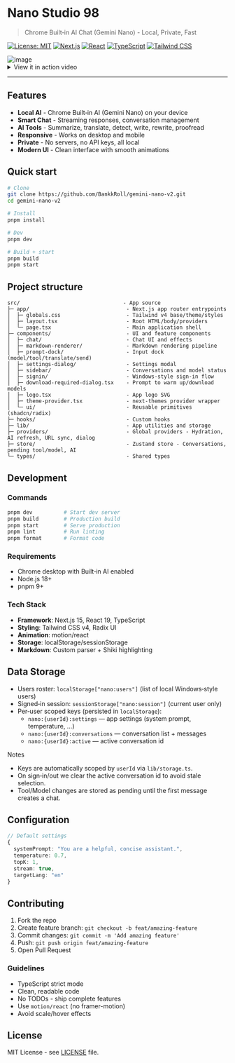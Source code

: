 # Nano Studio 98

> Chrome Built‑in AI Chat (Gemini Nano) - Local, Private, Fast

[![License: MIT](https://img.shields.io/badge/License-MIT-yellow.svg)](https://opensource.org/licenses/MIT)
[![Next.js](https://img.shields.io/badge/Next.js-15-black?logo=next.js)](https://nextjs.org/)
[![React](https://img.shields.io/badge/React-19-blue?logo=react)](https://react.dev/)
[![TypeScript](https://img.shields.io/badge/TypeScript-5-blue?logo=typescript)](https://www.typescriptlang.org/)
[![Tailwind CSS](https://img.shields.io/badge/Tailwind_CSS-4.0-38B2AC?logo=tailwind-css)](https://tailwindcss.com/)

<img alt="image" src="https://github.com/user-attachments/assets/fa89bb6b-5608-44a0-ad8a-a98fe1cb7486" />

<details>
 <summary>View it in action video</summary>
  <div align="center">
    <video src="https://github.com/user-attachments/assets/93f44d2e-4cf1-486c-9cc8-eb824bff7d77" alt="Nano Studio" width="120" height="120">
  </div>
</details>

---

## Features

- **Local AI** - Chrome Built‑in AI (Gemini Nano) on your device
- **Smart Chat** - Streaming responses, conversation management
- **AI Tools** - Summarize, translate, detect, write, rewrite, proofread
- **Responsive** - Works on desktop and mobile
- **Private** - No servers, no API keys, all local
- **Modern UI** - Clean interface with smooth animations

## Quick start

```bash
# Clone
git clone https://github.com/BankkRoll/gemini-nano-v2.git
cd gemini-nano-v2

# Install
pnpm install

# Dev
pnpm dev

# Build + start
pnpm build
pnpm start
```

## Project structure

```
src/                                 - App source
├─ app/                               - Next.js app router entrypoints
│  ├─ globals.css                     - Tailwind v4 base/theme/styles
│  ├─ layout.tsx                      - Root HTML/body/providers
│  └─ page.tsx                        - Main application shell
├─ components/                        - UI and feature components
│  ├─ chat/                           - Chat UI and effects
│  ├─ markdown-renderer/              - Markdown rendering pipeline
│  ├─ prompt-dock/                    - Input dock (model/tool/translate/send)
│  ├─ settings-dialog/                - Settings modal
│  ├─ sidebar/                        - Conversations and model status
│  ├─ signin/                         - Windows‑style sign‑in flow
│  ├─ download-required-dialog.tsx    - Prompt to warm up/download models
│  ├─ logo.tsx                        - App logo SVG
│  ├─ theme-provider.tsx              - next-themes provider wrapper
│  └─ ui/                             - Reusable primitives (shadcn/radix)
├─ hooks/                             - Custom hooks
├─ lib/                               - App utilities and storage
├─ providers/                         - Global providers - Hydration, AI refresh, URL sync, dialog
├─ store/                             - Zustand store - Conversations, pending tool/model, AI
└─ types/                             - Shared types
```

## Development

### Commands

```bash
pnpm dev          # Start dev server
pnpm build        # Production build
pnpm start        # Serve production
pnpm lint         # Run linting
pnpm format       # Format code
```

### Requirements

- Chrome desktop with Built‑in AI enabled
- Node.js 18+
- pnpm 9+

### Tech Stack

- **Framework**: Next.js 15, React 19, TypeScript
- **Styling**: Tailwind CSS v4, Radix UI
- **Animation**: motion/react
- **Storage**: localStorage/sessionStorage
- **Markdown**: Custom parser + Shiki highlighting

## Data Storage

- Users roster: `localStorage["nano:users"]` (list of local Windows‑style users)
- Signed‑in session: `sessionStorage["nano:session"]` (current user only)
- Per‑user scoped keys (persisted in `localStorage`):
  - `nano:{userId}:settings` — app settings (system prompt, temperature, …)
  - `nano:{userId}:conversations` — conversation list + messages
  - `nano:{userId}:active` — active conversation id

Notes

- Keys are automatically scoped by `userId` via `lib/storage.ts`.
- On sign‑in/out we clear the active conversation id to avoid stale selection.
- Tool/Model changes are stored as pending until the first message creates a chat.

## Configuration

```typescript
// Default settings
{
  systemPrompt: "You are a helpful, concise assistant.",
  temperature: 0.7,
  topK: 1,
  stream: true,
  targetLang: "en"
}
```

## Contributing

1. Fork the repo
2. Create feature branch: `git checkout -b feat/amazing-feature`
3. Commit changes: `git commit -m 'Add amazing feature'`
4. Push: `git push origin feat/amazing-feature`
5. Open Pull Request

### Guidelines

- TypeScript strict mode
- Clean, readable code
- No TODOs - ship complete features
- Use `motion/react` (no framer-motion)
- Avoid scale/hover effects

## License

MIT License - see [LICENSE](LICENSE) file.
